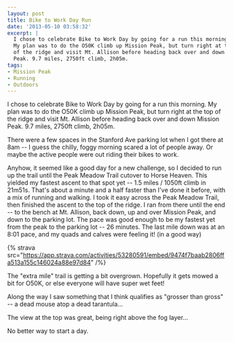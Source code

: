 ```yaml
---
layout: post
title: Bike to Work Day Run
date: '2013-05-10 03:58:32'
excerpt: |
  I chose to celebrate Bike to Work Day by going for a run this morning.
  My plan was to do the O50K climb up Mission Peak, but turn right at the top
  of the ridge and visit Mt. Allison before heading back over and down Mission
  Peak. 9.7 miles, 2750ft climb, 2h05m.
tags:
- Mission Peak
- Running
- Outdoors
---
```


I chose to celebrate Bike to Work Day by going for a run this morning. My plan was to do the O50K climb up Mission Peak, but turn right at the top of the ridge and visit Mt. Allison before heading back over and down Mission Peak. 9.7 miles, 2750ft climb, 2h05m.

There were a few spaces in the Stanford Ave parking lot when I got there at 8am -- I guess the chilly, foggy morning scared a lot of people away. Or maybe the active people were out riding their bikes to work.

Anyhow, it seemed like a good day for a new challenge, so I decided to run up the trail until the Peak Meadow Trail cutover to Horse Heaven. This yielded my fastest ascent to that spot yet -- 1.5 miles / 1050ft climb in 21m51s. That's about a minute and a half faster than I've done it before, with a mix of running and walking. I took it easy across the Peak Meadow Trail, then finished the ascent to the top of the ridge. I ran from there until the end -- to the bench at Mt. Allison, back down, up and over Mission Peak, and down to the parking lot. The pace was good enough to be my fastest yet from the peak to the parking lot -- 26 minutes. The last mile down was at an 8:01 pace, and my quads and calves were feeling it! (in a good way)

{% strava src="https://app.strava.com/activities/53280591/embed/9474f7baab2806ffa513a155c146024a88e97d84" /%}

The "extra mile" trail is getting a bit overgrown. Hopefully it gets mowed a bit for O50K, or else everyone will have super wet feet!

Along the way I saw something that I think qualifies as "grosser than gross" -- a dead mouse atop a dead tarantula...

The view at the top was great, being right above the fog layer...

No better way to start a day.
